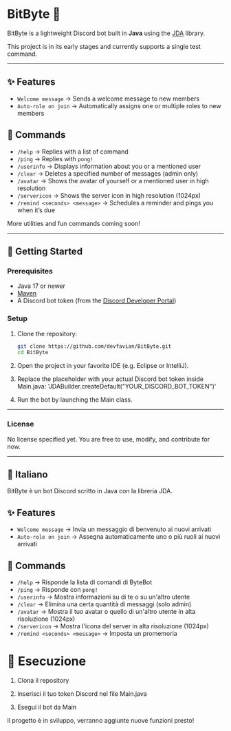 # BitByte 🤖

BitByte is a lightweight Discord bot built in **Java** using the [JDA](https://github.com/DV8FromTheWorld/JDA) library.

This project is in its early stages and currently supports a single test command.

---

## ✨ Features

- `Welcome message` → Sends a welcome message to new members
- `Auto-role on join` → Automatically assigns one or multiple roles to new members

## 📜 Commands

- `/help` → Replies with a list of command
- `/ping` → Replies with `pong!`
- `/userinfo` → Displays information about you or a mentioned user
- `/clear` → Deletes a specified number of messages (admin only)
- `/avatar` → Shows the avatar of yourself or a mentioned user in high resolution
- `/servericon` → Shows the server icon in high resolution (1024px)
- `/remind <seconds> <message>` → Schedules a reminder and pings you when it’s due

More utilities and fun commands coming soon!

---

## 🚀 Getting Started

### Prerequisites

- Java 17 or newer
- [Maven](https://maven.apache.org/)
- A Discord bot token (from the [Discord Developer Portal](https://discord.com/developers/applications))

### Setup

1. Clone the repository:
   ```bash
   git clone https://github.com/devfavian/BitByte.git
   cd BitByte

2. Open the project in your favorite IDE (e.g. Eclipse or IntelliJ).

3. Replace the placeholder with your actual Discord bot token inside Main.java:
   'JDABuilder.createDefault("YOUR_DISCORD_BOT_TOKEN")'

4. Run the bot by launching the Main class.


---
### License

No license specified yet. You are free to use, modify, and contribute for now.




---
## 🎯 Italiano

BitByte è un bot Discord scritto in Java con la libreria JDA.

## ✨ Features

- `Welcome message` → Invia un messaggio di benvenuto ai nuovi arrivati
- `Auto-role on join` → Assegna automaticamente uno o più ruoli ai nuovi arrivati

## 📜 Commands

- `/help` → Risponde la lista di comandi di ByteBot
- `/ping` → Risponde con `pong!`
- `/userinfo` → Mostra informazioni su di te o su un'altro utente
- `/clear` → Elimina una certa quantità di messaggi (solo admin)
- `/avatar` → Mostra il tuo avatar o quello di un'altro utente in alta risoluzione (1024px)
- `/servericon` → Mostra l'icona del server in alta risoluzione (1024px)
- `/remind <seconds> <message>` → Imposta un promemoria

# 🚀 Esecuzione

1. Clona il repository

2. Inserisci il tuo token Discord nel file Main.java

3. Esegui il bot da Main

Il progetto è in sviluppo, verranno aggiunte nuove funzioni presto!